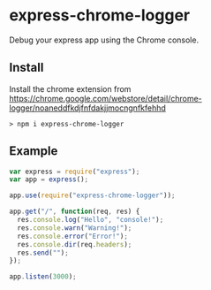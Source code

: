 # express-chrome-logger

Debug your express app using the Chrome console.

## Install

Install the chrome extension from https://chrome.google.com/webstore/detail/chrome-logger/noaneddfkdjfnfdakjjmocngnfkfehhd

    > npm i express-chrome-logger

## Example

```js
var express = require("express");
var app = express();

app.use(require("express-chrome-logger"));

app.get("/", function(req, res) {
  res.console.log("Hello", "console!");
  res.console.warn("Warning!");
  res.console.error("Error!");
  res.console.dir(req.headers);
  res.send("");
});

app.listen(3000);
```
